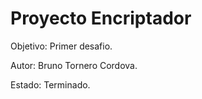 <h1> Proyecto Encriptador </h1>

Objetivo: Primer desafio.

Autor: Bruno Tornero Cordova.

Estado: Terminado.

